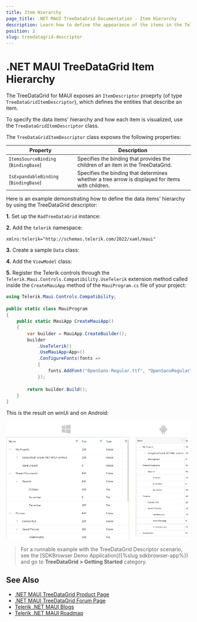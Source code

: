 ```yaml
---
title: Item Hierarchy
page_title: .NET MAUI TreeDataGrid Documentation - Item Hierarchy
description: Learn how to define the appearance of the items in the Telerik UI for .NET MAUI TreeDataGrid control.
position: 2
slug: treedatagrid-descriptor
---
```


# .NET MAUI TreeDataGrid Item Hierarchy

The TreeDataGrid for MAUI exposes an `ItemDescriptor` proeprty (of type `TreeDataGridItemDescriptor`), which defines the entities that describe an item.

To specify the data items' hierarchy and how each item is visualized, use the `TreeDataGridItemDescriptor` class.

The `TreeDataGridItemDescriptor` class exposes the following properties: 

| Property | Description |
| -------- | ----------- |
| `ItemsSourceBinding` (`BindingBase`) | Specifies the binding that provides the children of an item in the TreeDataGrid. |
| `IsExpandableBinding` (`BindingBase`) | Specifies the binding that determines whether a tree arrow is displayed for items with children. |

Here is an example demonstrating how to define the data items' hierarchy by using the TreeDataGrid descriptor:

**1.** Set up the `RadTreeDataGrid` instance:

<snippet id='treedatagrid-getting-started' />

**2.** Add the `telerik` namespace:

```XAML
xmlns:telerik="http://schemas.telerik.com/2022/xaml/maui"
```

**3.** Create a sample `Data` class:

<snippet id='treedatagrid-data-model' />

**4.** Add the `ViewModel` class:

<snippet id='treedatagrid-viewmodel' />

**5.** Register the Telerik controls through the `Telerik.Maui.Controls.Compatibility.UseTelerik` extension method called inside the `CreateMauiApp` method of the `MauiProgram.cs` file of your project:

```C#
using Telerik.Maui.Controls.Compatibility;

public static class MauiProgram
{
	public static MauiApp CreateMauiApp()
	{
		var builder = MauiApp.CreateBuilder();
		builder
			.UseTelerik()
			.UseMauiApp<App>()
			.ConfigureFonts(fonts =>
			{
				fonts.AddFont("OpenSans-Regular.ttf", "OpenSansRegular");
			});

		return builder.Build();
	}
}
```

This is the result on winUi and on Android:

![.NET MAUI TreeDataGrid Descriptor](images/treedatagrid-getting-started.png)

> For a runnable example with the TreeDataGrid Descriptor scenario, see the [SDKBrowser Demo Application]({%slug sdkbrowser-app%}) and go to **TreeDataGrid > Getting Started** category. 

## See Also

- [.NET MAUI TreeDataGrid Product Page](https://www.telerik.com/maui-ui/treedatagrid)
- [.NET MAUI TreeDataGrid Forum Page](https://www.telerik.com/forums/maui?tagId=2056)
- [Telerik .NET MAUI Blogs](https://www.telerik.com/blogs/mobile-net-maui)
- [Telerik .NET MAUI Roadmap](https://www.telerik.com/support/whats-new/maui-ui/roadmap)
